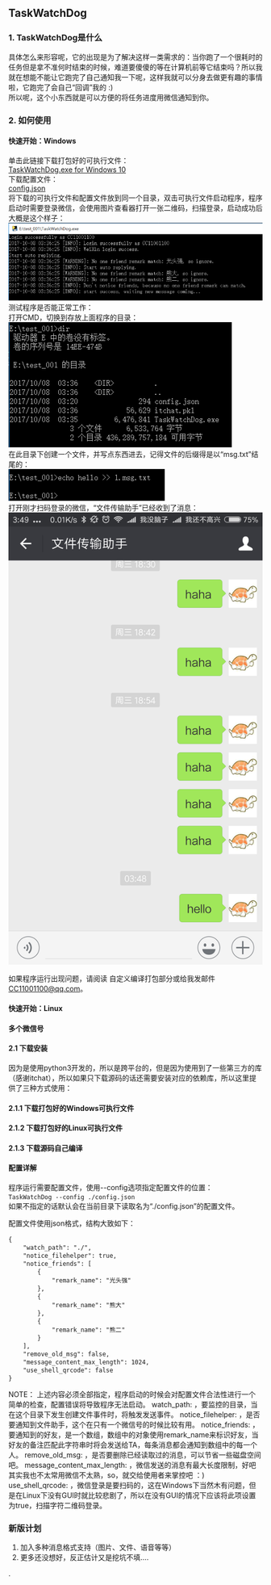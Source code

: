## TaskWatchDog

### 1. TaskWatchDog是什么
具体怎么来形容呢，它的出现是为了解决这样一类需求的：当你跑了一个很耗时的任务但是拿不准何时结束的时候，难道要傻傻的等在计算机前等它结束吗？所以我就在想能不能让它跑完了自己通知我一下呢，这样我就可以分身去做更有趣的事情啦，它跑完了会自己“回调”我的 :)  
所以呢，这个小东西就是可以方便的将任务进度用微信通知到你。


### 2. 如何使用
#### 快速开始：Windows
单击此链接下载打包好的可执行文件：  
[TaskWatchDog.exe for Windows 10](http://www.foo.com)  
下载配置文件：  
[config.json](https://github.com/CC11001100/TaskWatchDog/blob/master/config.json)  
将下载的可执行文件和配置文件放到同一个目录，双击可执行文件启动程序，程序启动时需要登录微信，会使用图片查看器打开一张二维码，扫描登录，启动成功后大概是这个样子：
![](./img_for_readme/Windows登录成功截图.png)
测试程序是否能正常工作：  
打开CMD，切换到存放上面程序的目录：
![](./img_for_readme/Windows检测_001.png)  
在此目录下创建一个文件，并写点东西进去，记得文件的后缀得是以“msg.txt”结尾的：  
![](./img_for_readme/Windows检测_002.png)  
打开刚才扫码登录的微信，“文件传输助手”已经收到了消息：
![](./img_for_readme/Windows_消息发送成功.png)  

如果程序运行出现问题，请阅读 自定义编译打包部分或给我发邮件[CC11001100@qq.com](mailto:CC11001100@qq.com)。

#### 快速开始：Linux




#### 多个微信号








#### 2.1 下载安装
因为是使用python3开发的，所以是跨平台的，但是因为使用到了一些第三方的库（感谢itchat），所以如果只下载源码的话还需要安装对应的依赖库，所以这里提供了三种方式使用：
#### 2.1.1 下载打包好的Windows可执行文件
#### 2.1.2 下载打包好的Linux可执行文件
#### 2.1.3 下载源码自己编译

#### 配置详解
程序运行需要配置文件，使用--config选项指定配置文件的位置：  
`TaskWatchDog --config ./config.json`  
如果不指定的话默认会在当前目录下读取名为“./config.json”的配置文件。

配置文件使用json格式，结构大致如下：
```
{
	"watch_path": "./",
	"notice_filehelper": true,
	"notice_friends": [
		{
			"remark_name": "光头强"
		},
		{
			"remark_name": "熊大"
		},
		{
			"remark_name": "熊二"
		}
	],
	"remove_old_msg": false,
	"message_content_max_length": 1024,
	"use_shell_qrcode": false
}
```
NOTE： 上述内容必须全部指定，程序启动的时候会对配置文件合法性进行一个简单的检查，配置错误将导致程序无法启动。
watch_path: <string>，要监控的目录，当在这个目录下发生创建文件事件时，将触发发送事件。
notice_filehelper: <boolean>，是否要通知到文件助手，这个在只有一个微信号的时候比较有用。
notice_friends: <array>，要通知到的好友，是一个数组，数组中的对象使用remark_name来标识好友，当好友的备注匹配此字符串时将会发送给TA，每条消息都会通知到数组中的每一个人。
remove_old_msg: <boolean>，是否要删除已经读取过的消息，可以节省一些磁盘空间吧。
message_content_max_length: <number>，微信发送的消息有最大长度限制，好吧其实我也不太常用微信不太熟，so，就交给使用者来掌控吧 ：)
use_shell_qrcode: <boolean>，微信登录是要扫码的，这在Windows下当然木有问题，但是在Linux下没有GUI时就比较悲剧了，所以在没有GUI的情况下应该将此项设置为true，扫描字符二维码登录。


### 新版计划
1. 加入多种消息格式支持（图片、文件、语音等等）
2. 更多还没想好，反正估计又是挖坑不填....

























.
